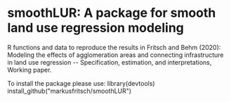 # smoothLUR: A package for smooth land use regression modeling
R functions and data to reproduce the results in Fritsch and Behm (2020): Modeling the effects of agglomeration areas and connecting infrastructure in land use regression -- Specification, estimation, and interpretations, Working paper.

To install the package please use:
library(devtools)
install_github("markusfritsch/smoothLUR")
